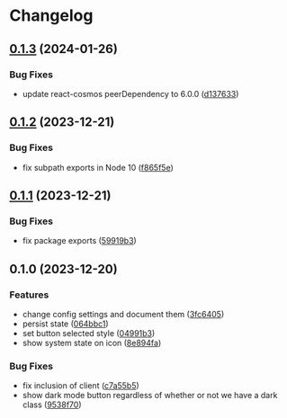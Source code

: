 # Changelog

## [0.1.3](https://github.com/birchill/react-cosmos-dark-mode/compare/v0.1.2...v0.1.3) (2024-01-26)


### Bug Fixes

* update react-cosmos peerDependency to 6.0.0 ([d137633](https://github.com/birchill/react-cosmos-dark-mode/commit/d1376336beb89f87552c98047d081fc3e2f54fe7))

## [0.1.2](https://github.com/birchill/react-cosmos-dark-mode/compare/v0.1.1...v0.1.2) (2023-12-21)


### Bug Fixes

* fix subpath exports in Node 10 ([f865f5e](https://github.com/birchill/react-cosmos-dark-mode/commit/f865f5eaaf52a0224bd14a02ca3732f48d6a2d3c))

## [0.1.1](https://github.com/birchill/react-cosmos-dark-mode/compare/v0.1.0...v0.1.1) (2023-12-21)


### Bug Fixes

* fix package exports ([59919b3](https://github.com/birchill/react-cosmos-dark-mode/commit/59919b37cc767bdb5533e83db16e99ee17a2ce4e))

## 0.1.0 (2023-12-20)


### Features

* change config settings and document them ([3fc6405](https://github.com/birchill/react-cosmos-dark-mode/commit/3fc64056f2f300c47fb81c68db422e662a602794))
* persist state ([064bbc1](https://github.com/birchill/react-cosmos-dark-mode/commit/064bbc18a3121790cdbb55ed03b4fe0efdfec47b))
* set button selected style ([04991b3](https://github.com/birchill/react-cosmos-dark-mode/commit/04991b38c91b9b278fb087dbfa9f49d673067445))
* show system state on icon ([8e894fa](https://github.com/birchill/react-cosmos-dark-mode/commit/8e894faefc719ac993aca3f3fe80f5292147c85a))


### Bug Fixes

* fix inclusion of client ([c7a55b5](https://github.com/birchill/react-cosmos-dark-mode/commit/c7a55b5ce042bd9934bb77c5e3c3e3986ccd5b88))
* show dark mode button regardless of whether or not we have a dark class ([9538f70](https://github.com/birchill/react-cosmos-dark-mode/commit/9538f7063ecd93e45b2a560be552675bfbe47854))
